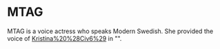 # MTAG

MTAG is a voice actress who speaks Modern Swedish. She provided the voice of [Kristina%20%28Civ6%29](Kristina) in "".